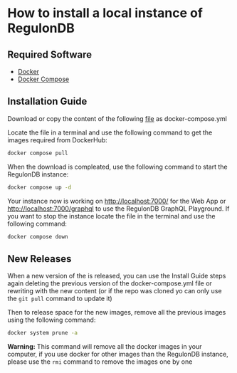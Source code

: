 # How to install a local instance of RegulonDB


## Required Software

- [Docker](https://docs.docker.com/get-docker/)
- [Docker Compose](https://docs.docker.com/compose/install/)

## Installation Guide

Download or copy the content of the following [file](https://regulondbdata.ccg.unam.mx/docker/docker-compose.yml) as docker-compose.yml

Locate the file in a terminal and use the following command to get the images required from DockerHub: 

```bash
docker compose pull
```

When the download is compleated, use the following command to start the RegulonDB instance:

```bash
docker compose up -d
```

Your instance now is working on [http://localhost:7000/](http://localhost:7000/) for the Web App or [http://localhost:7000/graphql](http://localhost:7000/graphql) to use the RegulonDB GraphQL Playground. If you want to stop the instance locate the file in the terminal and use the following command:

```bash
docker compose down
```

## New Releases

When a new version of the is released, you can use the Install Guide steps again deleting the previous version of the docker-compose.yml file or rewriting with the new content (or if the repo was cloned yo can only use the ```git pull``` command to update it)

Then to release space for the new images, remove all the previous images using the following command:

```bash
docker system prune -a
```

**Warning:** This command will remove all the docker images in your computer, if you use docker for other images than the RegulonDB instance, please use the ```rmi``` command to remove the images one by one
